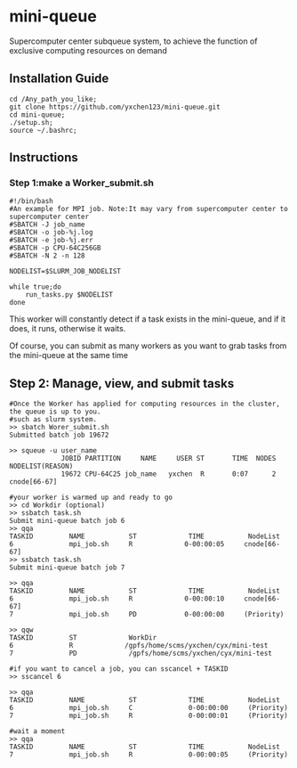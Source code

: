 # mini-queue
Supercomputer center subqueue system, to achieve the function of exclusive computing resources on demand

## Installation Guide

```shell
cd /Any_path_you_like;
git clone https://github.com/yxchen123/mini-queue.git
cd mini-queue;
./setup.sh;
source ~/.bashrc;
```





## Instructions

### Step 1:make a Worker_submit.sh

```shell
#!/bin/bash
#An example for MPI job. Note:It may vary from supercomputer center to supercomputer center
#SBATCH -J job_name
#SBATCH -o job-%j.log
#SBATCH -e job-%j.err
#SBATCH -p CPU-64C256GB
#SBATCH -N 2 -n 128

NODELIST=$SLURM_JOB_NODELIST

while true;do
	run_tasks.py $NODELIST
done
```

This worker will constantly detect if a task exists in the mini-queue, and if it does, it runs, otherwise it waits.



Of course, you can submit as many workers as you want to grab tasks from the mini-queue at the same time



## Step 2: Manage, view, and submit tasks

```shell
#Once the Worker has applied for computing resources in the cluster, the queue is up to you.
#such as slurm system.
>> sbatch Worer_submit.sh
Submitted batch job 19672

>> squeue -u user_name
             JOBID PARTITION     NAME     USER ST       TIME  NODES NODELIST(REASON)
             19672 CPU-64C25 job_name   yxchen  R       0:07      2 cnode[66-67]

#your worker is warmed up and ready to go
>> cd Workdir (optional)
>> ssbatch task.sh
Submit mini-queue batch job 6
>> qqa
TASKID         NAME           ST             TIME           NodeList       
6              mpi_job.sh     R             0-00:00:05     cnode[66-67]
>> ssbatch task.sh
Submit mini-queue batch job 7

>> qqa
TASKID         NAME           ST             TIME           NodeList       
6              mpi_job.sh     R             0-00:00:10     cnode[66-67] 
7              mpi_job.sh     PD            0-00:00:00     (Priority)  

>> qqw
TASKID         ST             WorkDir        
6              R             /gpfs/home/scms/yxchen/cyx/mini-test
7              PD             /gpfs/home/scms/yxchen/cyx/mini-test

#if you want to cancel a job, you can sscancel + TASKID
>> sscancel 6

>> qqa
TASKID         NAME           ST             TIME           NodeList       
6              mpi_job.sh     C              0-00:00:00     (Priority)     
7              mpi_job.sh     R              0-00:00:01     (Priority)

#wait a moment
>> qqa
TASKID         NAME           ST             TIME           NodeList        
7              mpi_job.sh     R              0-00:00:05     (Priority)
```
